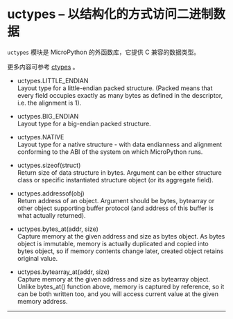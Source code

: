 # **uctypes** – 以结构化的方式访问二进制数据
`uctypes` 模块是 MicroPython 的外函数库，它提供 C 兼容的数据类型。

更多内容可参考 [ctypes](https://docs.python.org/3/library/ctypes.html?highlight=ctypes#module-ctypes) 。

- uctypes.LITTLE_ENDIAN  
  Layout type for a little-endian packed structure. (Packed means that every field occupies exactly as many bytes as defined in the descriptor, i.e. the alignment is 1).

- uctypes.BIG_ENDIAN  
  Layout type for a big-endian packed structure.

- uctypes.NATIVE  
  Layout type for a native structure - with data endianness and alignment conforming to the ABI of the system on which MicroPython runs.

- uctypes.sizeof(struct)  
  Return size of data structure in bytes. Argument can be either structure class or specific instantiated structure object (or its aggregate field).

- uctypes.addressof(obj)  
  Return address of an object. Argument should be bytes, bytearray or other object supporting buffer protocol (and address of this buffer is what actually returned).

- uctypes.bytes_at(addr, size)  
  Capture memory at the given address and size as bytes object. As bytes object is immutable, memory is actually duplicated and copied into bytes object, so if memory contents change later, created object retains original value.

- uctypes.bytearray_at(addr, size)  
  Capture memory at the given address and size as bytearray object. Unlike bytes_at() function above, memory is captured by reference, so it can be both written too, and you will access current value at the given memory address.

----------